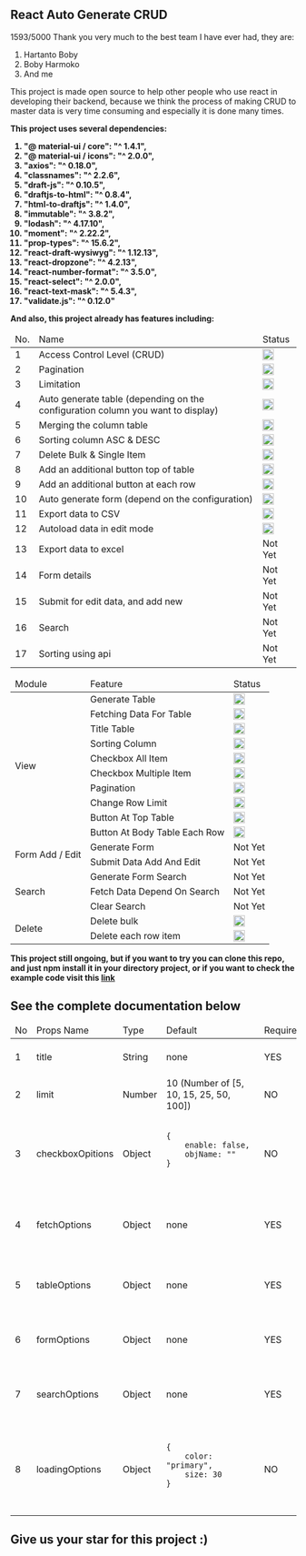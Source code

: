 ## React Auto Generate CRUD ##


1593/5000
Thank you very much to the best team I have ever had, they are:

1. Hartanto Boby
2. Boby Harmoko
3. And me

This project is made open source to help other people who use react in developing their backend, because we think the process of making CRUD to master data is very time consuming and especially it is done many times.

<b>This project uses several dependencies:<b>

1. "@ material-ui / core": "^ 1.4.1",
2. "@ material-ui / icons": "^ 2.0.0",
3. "axios": "^ 0.18.0",
4. "classnames": "^ 2.2.6",
5. "draft-js": "^ 0.10.5",
6. "draftjs-to-html": "^ 0.8.4",
7. "html-to-draftjs": "^ 1.4.0",
8. "immutable": "^ 3.8.2",
9. "lodash": "^ 4.17.10",
10. "moment": "^ 2.22.2",
11. "prop-types": "^ 15.6.2",
12. "react-draft-wysiwyg": "^ 1.12.13",
13. "react-dropzone": "^ 4.2.13",
14. "react-number-format": "^ 3.5.0",
15. "react-select": "^ 2.0.0",
16. "react-text-mask": "^ 5.4.3",
17. "validate.js": "^ 0.12.0"

And also, this project already has features including:

<table>
    <thead>
        <tr>
            <td>No.</td>
            <td>Name</td>
            <td>Status</td>
        </tr>
    </thead>
    <tbody>
        <tr>
            <td>1</td>
            <td>Access Control Level (CRUD)</td>
            <td><img width="20" height="20" src="https://assets-cdn.github.com/images/icons/emoji/unicode/2705.png" alt="done"/></td>
        </tr>
        <tr>
            <td>2</td>
            <td>Pagination</td>
            <td><img width="20" height="20" src="https://assets-cdn.github.com/images/icons/emoji/unicode/2705.png" alt="done"/></td>
        </tr>
        <tr>
            <td>3</td>
            <td>Limitation</td>
            <td><img width="20" height="20" src="https://assets-cdn.github.com/images/icons/emoji/unicode/2705.png" alt="done"/></td>
        </tr>
        <tr>
            <td>4</td>
            <td>Auto generate table (depending on the configuration column you want to display)</td>
            <td><img width="20" height="20" src="https://assets-cdn.github.com/images/icons/emoji/unicode/2705.png" alt="done"/></td>
        </tr>
        <tr>
            <td>5</td>
            <td>Merging the column table</td>
            <td><img width="20" height="20" src="https://assets-cdn.github.com/images/icons/emoji/unicode/2705.png" alt="done"/></td>
        </tr>
        <tr>
            <td>6</td>
            <td>Sorting column ASC & DESC</td>
            <td><img width="20" height="20" src="https://assets-cdn.github.com/images/icons/emoji/unicode/2705.png" alt="done"/></td>
        </tr>
        <tr>
            <td>7</td>
            <td>Delete Bulk & Single Item</td>
            <td><img width="20" height="20" src="https://assets-cdn.github.com/images/icons/emoji/unicode/2705.png" alt="done"/></td>
        </tr>
        <tr>
            <td>8</td>
            <td>Add an additional button top of table</td>
            <td><img width="20" height="20" src="https://assets-cdn.github.com/images/icons/emoji/unicode/2705.png" alt="done"/></td>
        </tr>
        <tr>
            <td>9</td>
            <td>Add an additional button at each row</td>
            <td><img width="20" height="20" src="https://assets-cdn.github.com/images/icons/emoji/unicode/2705.png" alt="done"/></td>
        </tr>
        <tr>
            <td>10</td>
            <td>Auto generate form (depend on the configuration)</td>
            <td><img width="20" height="20" src="https://assets-cdn.github.com/images/icons/emoji/unicode/2705.png" alt="done"/></td>
        </tr>
        <tr>
            <td>11</td>
            <td>Export data to CSV</td>
            <td><img width="20" height="20" src="https://assets-cdn.github.com/images/icons/emoji/unicode/2705.png" alt="done"/></td>
        </tr>
        <tr>
            <td>12</td>
            <td>Autoload data in edit mode</td>
            <td><img width="20" height="20" src="https://assets-cdn.github.com/images/icons/emoji/unicode/2705.png" alt="done"/></td>
        </tr>
        <tr>
            <td>13</td>
            <td>Export data to excel</td>
            <td>Not Yet</td>
        </tr>
        <tr>
            <td>14</td>
            <td>Form details</td>
            <td>Not Yet</td>
        </tr>
        <tr>
            <td>15</td>
            <td>Submit for edit data, and add new</td>
            <td>Not Yet</td>
        </tr>
        <tr>
            <td>16</td>
            <td>Search</td>
            <td>Not Yet</td>
        </tr>
        <tr>
            <td>17</td>
            <td>Sorting using api</td>
            <td>Not Yet</td>
        </tr>
    </tbody>
</table>


<table>
    <thead>
        <tr>
            <td>Module</td>
            <td>Feature</td>
            <td>Status</td>
        </tr>
    </thead>
    <tbody>
        <tr>
            <td rowspan="10">View</td>
            <td>Generate Table</td>
            <td><img width="20" height="20" src="https://assets-cdn.github.com/images/icons/emoji/unicode/2705.png" alt="done"/></td>
        </tr>
        <tr>
            <td>Fetching Data For Table</td>
            <td><img width="20" height="20" src="https://assets-cdn.github.com/images/icons/emoji/unicode/2705.png" alt="done"/></td>
        </tr>
        <tr>
            <td>Title Table</td>
            <td><img width="20" height="20" src="https://assets-cdn.github.com/images/icons/emoji/unicode/2705.png" alt="done"/></td>
        </tr>
        <tr>
            <td>Sorting Column</td>
            <td><img width="20" height="20" src="https://assets-cdn.github.com/images/icons/emoji/unicode/2705.png" alt="done"/></td>
        </tr>
        <tr>
            <td>Checkbox All Item</td>
            <td><img width="20" height="20" src="https://assets-cdn.github.com/images/icons/emoji/unicode/2705.png" alt="done"/></td>
        </tr>
        <tr>
            <td>Checkbox Multiple Item</td>
            <td><img width="20" height="20" src="https://assets-cdn.github.com/images/icons/emoji/unicode/2705.png" alt="done"/></td>
        </tr>
        <tr>
            <td>Pagination</td>
            <td><img width="20" height="20" src="https://assets-cdn.github.com/images/icons/emoji/unicode/2705.png" alt="done"/></td>
        </tr>
        <tr>
            <td>Change Row Limit</td>
            <td><img width="20" height="20" src="https://assets-cdn.github.com/images/icons/emoji/unicode/2705.png" alt="done"/></td>
        </tr>
        <tr>
            <td>Button At Top Table</td>
            <td><img width="20" height="20" src="https://assets-cdn.github.com/images/icons/emoji/unicode/2705.png" alt="done"/></td>
        </tr>
        <tr>
            <td>Button At Body Table Each Row</td>
            <td><img width="20" height="20" src="https://assets-cdn.github.com/images/icons/emoji/unicode/2705.png" alt="done"/></td>
        </tr>
        <tr>
            <td rowspan="2">Form Add / Edit</td>
            <td>Generate Form</td>
            <td>Not Yet</td>
        </tr>
        <tr>
            <td>Submit Data Add And Edit</td>
            <td>Not Yet</td>
        </tr>
        <tr>
            <td rowspan="3">Search</td>
            <td>Generate Form Search</td>
            <td>Not Yet</td>
        </tr>
        <tr>
            <td>Fetch Data Depend On Search</td>
            <td>Not Yet</td>
        </tr>
        <tr>
            <td>Clear Search</td>
            <td>Not Yet</td>
        </tr>
        <tr>
            <td rowspan="2">Delete</td>
            <td>Delete bulk</td>
            <td><img width="20" height="20" src="https://assets-cdn.github.com/images/icons/emoji/unicode/2705.png" alt="done"/></td>
        </tr>
        <tr>
            <td>Delete each row item</td>
            <td><img width="20" height="20" src="https://assets-cdn.github.com/images/icons/emoji/unicode/2705.png" alt="done"/></td>
        </tr>
    </tbody>
</table>

<b>This project still ongoing, but if you want to try you can clone this repo, and just npm install it in your directory project, or if you want to check the example code visit this <a href="/src/index.js">link</a></b>

## See the complete documentation below
<table>
    <thead>
        <tr>
            <td>No</td>
            <td>Props Name</td>
            <td>Type</td>
            <td>Default</td>
            <td>Required</td>
            <td>Description</td>
        </tr>
    </thead>
    <tbody>
        <tr>
            <td>1</td>
            <td>title</td>
            <td>String</td> 
            <td>none</td>
            <td>YES</td>
            <td>Title will show at the top of the table</td>
        </tr>
        <tr>
            <td>2</td>
            <td>limit</td>
            <td>Number</td> 
            <td>10 (Number of [5, 10, 15, 25, 50, 100])</td>
            <td>NO</td>
            <td>Initial limit for the table</td>
        </tr>
        <tr>
            <td>3</td>
            <td>checkboxOpitions</td>
            <td>Object</td> 
            <td>
                <pre>
                    <code>
{
    enable: false,
    objName: ""
}
                    </code>
                </pre>
            </td>
            <td>NO</td>
            <td>Read full documentation about checkboxOpitions <a href="/documentation/checkboxOptions.md">Here</a></td>
        </tr>
        <tr>
            <td>4</td>
            <td>fetchOptions</td>
            <td>Object</td>
            <td>none</td>
            <td>YES</td>
            <td>Read full documentation about fetchOptions <a href="/documentation/fetchOptions.md">Here</a></td>
        </tr>
        <tr>
            <td>5</td>
            <td>tableOptions</td>
            <td>Object</td>
            <td>none</td>
            <td>YES</td>
            <td>Read full documentation about tableOptions <a href="/documentation/tableOptions.md">Here</a></td>
        </tr>
        <tr>
            <td>6</td>
            <td>formOptions</td>
            <td>Object</td>
            <td>none</td>
            <td>YES</td>
            <td>Read full documentation about formOptions <a href="/documentation/formOptions.md">Here</a></td>
        </tr>
        <tr>
            <td>7</td>
            <td>searchOptions</td>
            <td>Object</td>
            <td>none</td>
            <td>YES</td>
            <td>Read full documentation about searchOptions <a href="/documentation/searchOptions.md">Here</a></td>
        </tr>
        <tr>
            <td>8</td>
            <td>loadingOptions</td>
            <td>Object</td>
            <td>
                <pre>
                    <code>
{
    color: "primary",
    size: 30
}
                    </code>
                </pre>
            </td>
            <td>NO</td>
            <td>Read full documentation about loadingOptions <a href="/documentation/loadingOptions.md">Here</a></td>
        </tr>
    </tbody>
</table>

## Give us your star for this project :) ##
